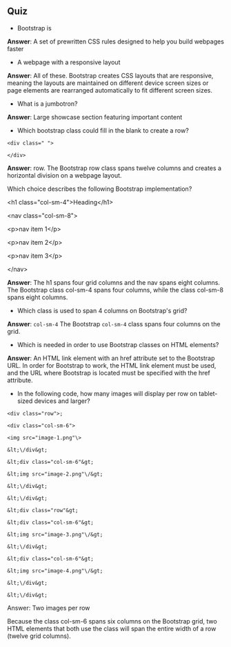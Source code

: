 ## Quiz

* Bootstrap is


**Answer**: A set of prewritten CSS rules designed to help you build webpages faster

- A webpage with a responsive layout

**Answer**: All of these. Bootstrap creates CSS layouts that are responsive, meaning the layouts are maintained on different device screen sizes or page elements are rearranged automatically to fit different screen sizes.

- What is a jumbotron?

**Answer**: Large showcase section featuring important content

- Which bootstrap class could fill in the blank to create a row?

```
<div class=" ">

</div>
```

**Answer**: row. The Bootstrap row class spans twelve columns and creates a horizontal division on a webpage layout.

Which choice describes the following Bootstrap implementation?

&lt;h1 class="col-sm-4"&gt;Heading&lt;\/h1&gt;

&lt;nav class="col-sm-8"&gt;

&lt;p&gt;nav item 1&lt;\/p&gt;

&lt;p&gt;nav item 2&lt;\/p&gt;

&lt;p&gt;nav item 3&lt;\/p&gt;

&lt;\/nav&gt;

**Answer**: The h1 spans four grid columns and the nav spans eight columns. The Bootstrap class col-sm-4 spans four columns, while the class col-sm-8 spans eight columns.

- Which class is used to span 4 columns on Bootstrap's grid?

**Answer**: `col-sm-4` The Bootstrap `col-sm-4` class spans four columns on the grid.

- Which is needed in order to use Bootstrap classes on HTML elements?

**Answer**: An HTML link element with an href attribute set to the Bootstrap URL. In order for Bootstrap to work, the HTML link element must be used, and the URL where Bootstrap is located must be specified with the href attribute.

- In the following code, how many images will display per row on tablet-sized devices and larger?

```
<div class="row">;

<div class="col-sm-6">

<img src="image-1.png"\>

&lt;\/div&gt;

&lt;div class="col-sm-6"&gt;

&lt;img src="image-2.png"\/&gt;

&lt;\/div&gt;

&lt;\/div&gt;

&lt;div class="row"&gt;

&lt;div class="col-sm-6"&gt;

&lt;img src="image-3.png"\/&gt;

&lt;\/div&gt;

&lt;div class="col-sm-6"&gt;

&lt;img src="image-4.png"\/&gt;

&lt;\/div&gt;

&lt;\/div&gt;

```

Answer: Two images per row

Because the class col-sm-6 spans six columns on the Bootstrap grid, two HTML elements that both use the class will span the entire width of a row \(twelve grid columns\).

